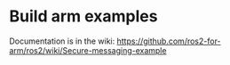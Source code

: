 # Build arm examples
Documentation is in the wiki: https://github.com/ros2-for-arm/ros2/wiki/Secure-messaging-example
